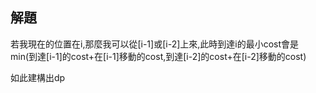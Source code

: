## 解題

若我現在的位置在i,那麼我可以從[i-1]或[i-2]上來,此時到達i的最小cost會是 min(到達[i-1]的cost+在[i-1]移動的cost,到達[i-2]的cost+在[i-2]移動的cost)

如此建構出dp